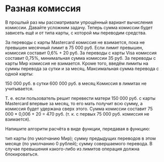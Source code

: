 # Разная комиссия
В прошлый раз мы рассматривали упрощённый вариант вычисления комиссии. Давайте усложним задачу. Теперь сумма комиссии будет зависеть ещё и от типа карты, с которой мы переводим средства.

За переводы с карты Mastercard комиссия не взимается, пока не превышен месячный лимит в 75 000 руб. Если лимит превышен, комиссия составит 0,6% + 20 руб.
За переводы с карты Visa комиссия составит 0,75%, минимальная сумма комиссии 35 руб.
За переводы с карты Мир комиссия не взимается.
Кроме того, введём лимиты на суммы перевода за сутки и за месяц. Максимальная сумма перевода с одной карты:

150 000 руб. в сутки
600 000 руб. в месяц
Комиссия в лимитах не учитывается.

Т. е. если пользователь решит перевести матери 150 000 руб. с карты Mastercard впервые за месяц, то его мать получит всю сумму, а комиссия будет удержана сверх этого. Сумма комиссии составит 75 000 * 0,006 + 20 = 470 руб. (т. к. с первых 75 000 руб. комиссия не взимается).

Напишите алгоритм расчёта в виде функции, передавая в функцию:

тип карты (по умолчанию Мир);
сумму предыдущих переводов в этом месяце (по умолчанию 0 рублей);
сумму совершаемого перевода.
В случае превышения какого-либо из лимитов операция должна блокироваться.